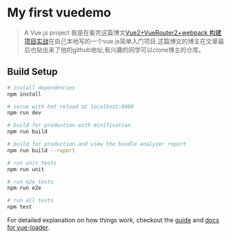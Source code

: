 # My first vuedemo

> A Vue.js project
>我是在看完这篇博文[Vue2+VueRouter2+webpack 构建项目实战](http://blog.csdn.net/fungleo/article/details/53171052)在自己本地写的一个vue.js简单入门项目,这篇博文的博主在文章最后也贴出来了他的github地址,有兴趣的同学可以clone博主的仓库。

## Build Setup

``` bash
# install dependencies
npm install

# serve with hot reload at localhost:8080
npm run dev

# build for production with minification
npm run build

# build for production and view the bundle analyzer report
npm run build --report

# run unit tests
npm run unit

# run e2e tests
npm run e2e

# run all tests
npm test
```

For detailed explanation on how things work, checkout the [guide](http://vuejs-templates.github.io/webpack/) and [docs for vue-loader](http://vuejs.github.io/vue-loader).
